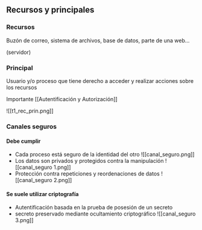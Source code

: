## Recursos y principales 

### Recursos 

Buzón de correo, sistema de archivos, base de datos, parte de una web... 

(servidor)

### Principal 
 Usuario y/o proceso que tiene derecho a acceder y realizar acciones sobre los recursos 

Importante [[Autentificación y Autorización]]

![[t1_rec_prin.png]]

### Canales seguros

#### Debe cumplir 
- Cada proceso está seguro de la identidad del otro
![[canal_seguro.png]]
- Los datos son privados y protegidos contra la manipulación 
![[canal_seguro 1.png]]
- Protección contra repeticiones y reordenaciones de datos 
![[canal_seguro 2.png]]
#### Se suele utilizar criptografía 
- Autentificación basada en la prueba de posesión de un secreto
- secreto preservado mediante ocultamiento criptográfico
![[canal_seguro 3.png]]

